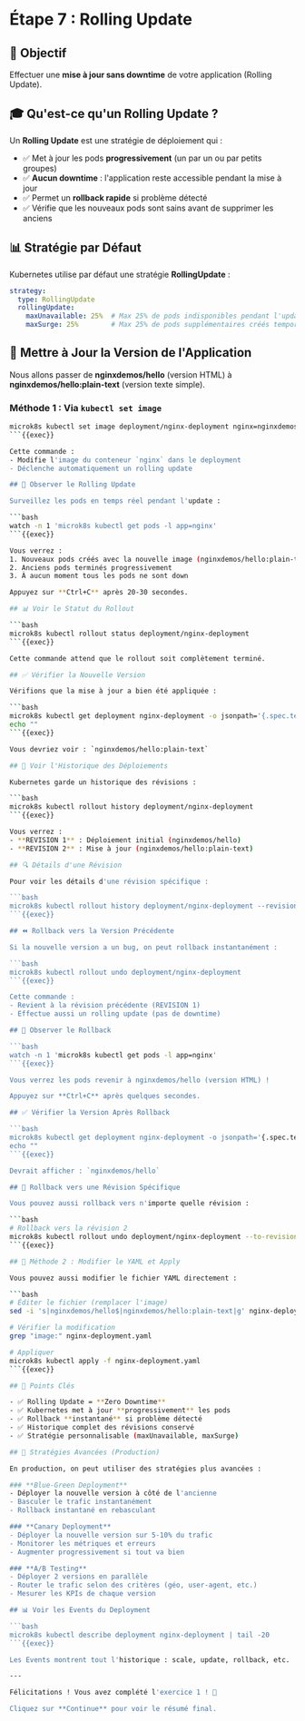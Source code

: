 # Étape 7 : Rolling Update

## 📝 Objectif

Effectuer une **mise à jour sans downtime** de votre application (Rolling Update).

## 🎓 Qu'est-ce qu'un Rolling Update ?

Un **Rolling Update** est une stratégie de déploiement qui :
- ✅ Met à jour les pods **progressivement** (un par un ou par petits groupes)
- ✅ **Aucun downtime** : l'application reste accessible pendant la mise à jour
- ✅ Permet un **rollback rapide** si problème détecté
- ✅ Vérifie que les nouveaux pods sont sains avant de supprimer les anciens

## 📊 Stratégie par Défaut

Kubernetes utilise par défaut une stratégie **RollingUpdate** :
```yaml
strategy:
  type: RollingUpdate
  rollingUpdate:
    maxUnavailable: 25%  # Max 25% de pods indisponibles pendant l'update
    maxSurge: 25%        # Max 25% de pods supplémentaires créés temporairement
```

## 🚀 Mettre à Jour la Version de l'Application

Nous allons passer de **nginxdemos/hello** (version HTML) à **nginxdemos/hello:plain-text** (version texte simple).

### Méthode 1 : Via `kubectl set image`

```bash
microk8s kubectl set image deployment/nginx-deployment nginx=nginxdemos/hello:plain-text
```{{exec}}

Cette commande :
- Modifie l'image du conteneur `nginx` dans le deployment
- Déclenche automatiquement un rolling update

## 👀 Observer le Rolling Update

Surveillez les pods en temps réel pendant l'update :

```bash
watch -n 1 'microk8s kubectl get pods -l app=nginx'
```{{exec}}

Vous verrez :
1. Nouveaux pods créés avec la nouvelle image (nginxdemos/hello:plain-text)
2. Anciens pods terminés progressivement
3. À aucun moment tous les pods ne sont down

Appuyez sur **Ctrl+C** après 20-30 secondes.

## 📊 Voir le Statut du Rollout

```bash
microk8s kubectl rollout status deployment/nginx-deployment
```{{exec}}

Cette commande attend que le rollout soit complètement terminé.

## ✅ Vérifier la Nouvelle Version

Vérifions que la mise à jour a bien été appliquée :

```bash
microk8s kubectl get deployment nginx-deployment -o jsonpath='{.spec.template.spec.containers[0].image}'
echo ""
```{{exec}}

Vous devriez voir : `nginxdemos/hello:plain-text`

## 📜 Voir l'Historique des Déploiements

Kubernetes garde un historique des révisions :

```bash
microk8s kubectl rollout history deployment/nginx-deployment
```{{exec}}

Vous verrez :
- **REVISION 1** : Déploiement initial (nginxdemos/hello)
- **REVISION 2** : Mise à jour (nginxdemos/hello:plain-text)

## 🔍 Détails d'une Révision

Pour voir les détails d'une révision spécifique :

```bash
microk8s kubectl rollout history deployment/nginx-deployment --revision=2
```{{exec}}

## ⏪ Rollback vers la Version Précédente

Si la nouvelle version a un bug, on peut rollback instantanément :

```bash
microk8s kubectl rollout undo deployment/nginx-deployment
```{{exec}}

Cette commande :
- Revient à la révision précédente (REVISION 1)
- Effectue aussi un rolling update (pas de downtime)

## 👀 Observer le Rollback

```bash
watch -n 1 'microk8s kubectl get pods -l app=nginx'
```{{exec}}

Vous verrez les pods revenir à nginxdemos/hello (version HTML) !

Appuyez sur **Ctrl+C** après quelques secondes.

## ✅ Vérifier la Version Après Rollback

```bash
microk8s kubectl get deployment nginx-deployment -o jsonpath='{.spec.template.spec.containers[0].image}'
echo ""
```{{exec}}

Devrait afficher : `nginxdemos/hello`

## 🎯 Rollback vers une Révision Spécifique

Vous pouvez aussi rollback vers n'importe quelle révision :

```bash
# Rollback vers la révision 2
microk8s kubectl rollout undo deployment/nginx-deployment --to-revision=2
```{{exec}}

## 📝 Méthode 2 : Modifier le YAML et Apply

Vous pouvez aussi modifier le fichier YAML directement :

```bash
# Éditer le fichier (remplacer l'image)
sed -i 's|nginxdemos/hello$|nginxdemos/hello:plain-text|g' nginx-deployment.yaml

# Vérifier la modification
grep "image:" nginx-deployment.yaml

# Appliquer
microk8s kubectl apply -f nginx-deployment.yaml
```{{exec}}

## 🎯 Points Clés

- ✅ Rolling Update = **Zero Downtime**
- ✅ Kubernetes met à jour **progressivement** les pods
- ✅ Rollback **instantané** si problème détecté
- ✅ Historique complet des révisions conservé
- ✅ Stratégie personnalisable (maxUnavailable, maxSurge)

## 🚀 Stratégies Avancées (Production)

En production, on peut utiliser des stratégies plus avancées :

### **Blue-Green Deployment**
- Déployer la nouvelle version à côté de l'ancienne
- Basculer le trafic instantanément
- Rollback instantané en rebasculant

### **Canary Deployment**
- Déployer la nouvelle version sur 5-10% du trafic
- Monitorer les métriques et erreurs
- Augmenter progressivement si tout va bien

### **A/B Testing**
- Déployer 2 versions en parallèle
- Router le trafic selon des critères (géo, user-agent, etc.)
- Mesurer les KPIs de chaque version

## 📊 Voir les Events du Deployment

```bash
microk8s kubectl describe deployment nginx-deployment | tail -20
```{{exec}}

Les Events montrent tout l'historique : scale, update, rollback, etc.

---

Félicitations ! Vous avez complété l'exercice 1 ! 🎉

Cliquez sur **Continue** pour voir le résumé final.
